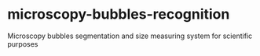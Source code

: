 # microscopy-bubbles-recognition
Microscopy bubbles segmentation and size measuring system for scientific purposes
